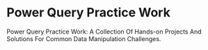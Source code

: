 # Power Query Practice Work
Power Query Practice Work: A Collection Of Hands-on Projects And Solutions For Common Data Manipulation Challenges.
